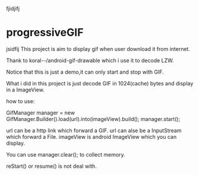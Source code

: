 fjidjifj
# progressiveGIF
jsidfij
This project is aim to display gif when user download it from internet.

Thank to koral--/android-gif-drawable which i use it to decode LZW.

Notice that this is just a demo,it can only start and stop with GIF.

What i did in this project is just decode GIF in 1024(cache) bytes and display in a ImageView.

how to use:

GifManager manager = new GifManager.Builder().load(url).into(imageView).build();
manager.start();

url can be a http link which forward a GIF.
url can alse be a InputStream which forward a File.
imageView is android ImageView which you can display.

You can use manager.clear(); to collect memory.

reStart() or resume() is not deal with.
